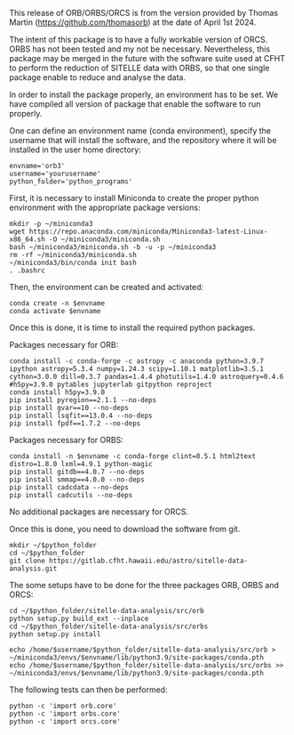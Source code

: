 This release of ORB/ORBS/ORCS is from the version provided by Thomas Martin (https://github.com/thomasorb) at the date of April 1st 2024.

The intent of this package is to have a fully workable version of ORCS. ORBS has not been tested and my not be necessary. Nevertheless, this package may be merged in the future with the software suite used at CFHT to perform the reduction of SITELLE data with ORBS, so that one single package enable to reduce and analyse the data.

In order to install the package properly, an environment has to be set. We have compiled all version of package that enable the software to run properly.

One can define an environment name (conda environment), specify the username that will install the software, and the repository where it will be installed in the user home directory:

	envname='orb3'
	username='yourusername'
	python_folder='python_programs'

First, it is necessary to install Miniconda to create the proper python environment with the appropriate package versions:

	mkdir -p ~/miniconda3
	wget https://repo.anaconda.com/miniconda/Miniconda3-latest-Linux-x86_64.sh -O ~/miniconda3/miniconda.sh
	bash ~/miniconda3/miniconda.sh -b -u -p ~/miniconda3
	rm -rf ~/miniconda3/miniconda.sh
	~/miniconda3/bin/conda init bash
	. .bashrc

Then, the environment can be created and activated:

	conda create -n $envname
	conda activate $envname

Once this is done, it is time to install the required python packages.

Packages necessary for ORB:

	conda install -c conda-forge -c astropy -c anaconda python=3.9.7 ipython astropy=5.3.4 numpy=1.24.3 scipy=1.10.1 matplotlib=3.5.1 cython=3.0.0 dill=0.3.7 pandas=1.4.4 photutils=1.4.0 astroquery=0.4.6 #h5py=3.9.0 pytables jupyterlab gitpython reproject
	conda install h5py=3.9.0
	pip install pyregion==2.1.1 --no-deps
	pip install gvar==10 --no-deps
	pip install lsqfit==13.0.4 --no-deps
	pip install fpdf==1.7.2 --no-deps

Packages necessary for ORBS:

	conda install -n $envname -c conda-forge clint=0.5.1 html2text distro=1.8.0 lxml=4.9.1 python-magic
	pip install gitdb==4.0.7 --no-deps
	pip install smmap==4.0.0 --no-deps
	pip install cadcdata --no-deps
	pip install cadcutils --no-deps

No additional packages are necessary for ORCS.

Once this is done, you need to download the software from git.

	mkdir ~/$python_folder
	cd ~/$python_folder
	git clone https://gitlab.cfht.hawaii.edu/astro/sitelle-data-analysis.git

The some setups have to be done for the three packages ORB, ORBS and ORCS:

	cd ~/$python_folder/sitelle-data-analysis/src/orb
	python setup.py build_ext --inplace
	cd ~/$python_folder/sitelle-data-analysis/src/orbs
	python setup.py install

	echo /home/$username/$python_folder/sitelle-data-analysis/src/orb > ~/miniconda3/envs/$envname/lib/python3.9/site-packages/conda.pth
	echo /home/$username/$python_folder/sitelle-data-analysis/src/orbs >> ~/miniconda3/envs/$envname/lib/python3.9/site-packages/conda.pth

The following tests can then be performed:

	python -c 'import orb.core'
	python -c 'import orbs.core'
	python -c 'import orcs.core'
